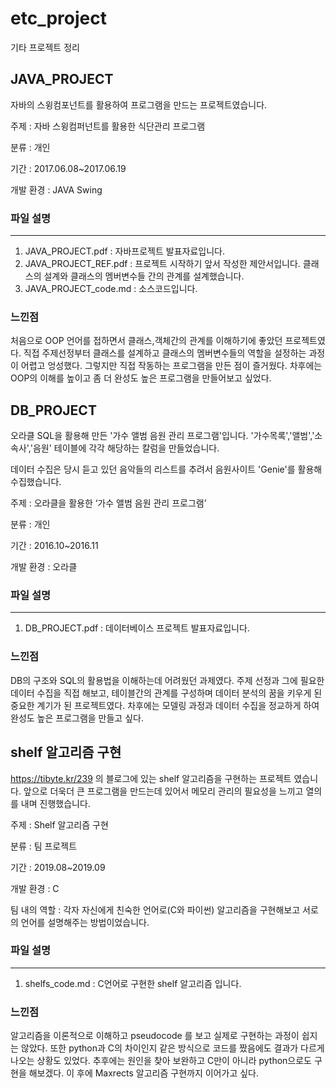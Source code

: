 # etc_project
기타 프로젝트 정리


## JAVA_PROJECT

자바의 스윙컴포넌트를 활용하여 프로그램을 만드는 프로젝트였습니다. 

주제 : 자바 스윙컴퍼넌트를 활용한 식단관리 프로그램

분류 : 개인

기간 : 2017.06.08~2017.06.19

개발 환경 : JAVA Swing

### 파일 설명
----------
1. JAVA_PROJECT.pdf : 자바프로젝트 발표자료입니다.
2. JAVA_PROJECT_REF.pdf : 프로젝트 시작하기 앞서 작성한 제안서입니다. 클래스의 설계와 클래스의 멤버변수들 간의 관계를 설계했습니다.
3. JAVA_PROJECT_code.md : 소스코드입니다.

### 느낀점
처음으로 OOP 언어를 접하면서 클래스,객체간의 관계를 이해하기에 좋았던 
프로젝트였다. 직접 주제선정부터  클래스를 설계하고 클래스의 멤버변수들의 역할을 
설정하는 과정이 어렵고 엉성했다. 그렇지만 직접 작동하는 프로그램을 만든 점이 
즐거웠다. 차후에는 OOP의 이해를 높이고 좀 더 완성도 높은 프로그램을 만들어보고
싶었다.


## DB_PROJECT

오라클 SQL을 활용해 만든 '가수 앨범 음원 관리 프로그램'입니다.  '가수목록','앨범','소속사','음원' 테이블에 각각 해당하는 칼럼을 만들었습니다.

데이터 수집은 당시 듣고 있던 음악들의 리스트를 추려서 음원사이트 'Genie'를 활용해 수집했습니다.

주제 : 오라클을 활용한 ‘가수 앨범 음원 관리 프로그램’

분류 : 개인

기간 : 2016.10~2016.11

개발 환경 : 오라클

### 파일 설명
---------
1. DB_PROJECT.pdf : 데이터베이스 프로젝트 발표자료입니다.

### 느낀점
DB의 구조와 SQL의 활용법을 이해하는데 어려웠던 과제였다. 주제 선정과 그에 필요한
데이터 수집을 직접 해보고, 테이블간의 관계를 구성하며 데이터 분석의 꿈을 키우게 된
중요한 계기가 된 프로젝트였다. 차후에는 모델링 과정과 데이터 수집을 정교하게 하여
완성도 높은 프로그램을 만들고 싶다. 

## shelf 알고리즘 구현
https://tibyte.kr/239 의 블로그에 있는 shelf 알고리즘을 구현하는 프로젝트 였습니다. 앞으로 더욱더 큰 프로그램을 만드는데 있어서 메모리 관리의 필요성을 느끼고 열의를 내며 진행했습니다.

주제 : Shelf 알고리즘 구현

분류 : 팀 프로젝트

기간 : 2019.08~2019.09

개발 환경 : C

팀 내의 역할 : 각자 자신에게 친숙한 언어로(C와 파이썬) 알고리즘을 구현해보고 서로의 언어를 설명해주는 방법이었습니다.


### 파일 설명
---------
1. shelfs_code.md : C언어로 구현한 shelf 알고리즘 입니다.

### 느낀점
알고리즘을 이론적으로 이해하고 pseudocode 를 보고 실제로 구현하는 과정이 쉽지는 
않았다.  또한 python과  C의 차이인지 같은 방식으로 코드를 짰음에도 결과가 다르게
나오는 상황도 있었다. 추후에는 원인을 찾아 보완하고 C만이 아니라 python으로도 
구현을 해보겠다. 이 후에 Maxrects 알고리즘 구현까지 이어가고 싶다.
